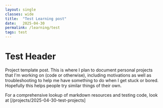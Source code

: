 ```yaml
---
layout: single
classes: wide
title:  "Test Learning post"
date:   2025-04-30
permalink: /learning/test
tags: test
---
```



# Test Header
Project template post. This is where I plan to document personal projects that I'm working on (code or otherwise), including motivations as well as troubleshooting to help me have something to do when I get stuck or bored. Hopefully this helps people try similar things of their own. 

For a comprehensive lookup of markdown resources and testing code, look at [/projects/2025-04-30-test-projects]